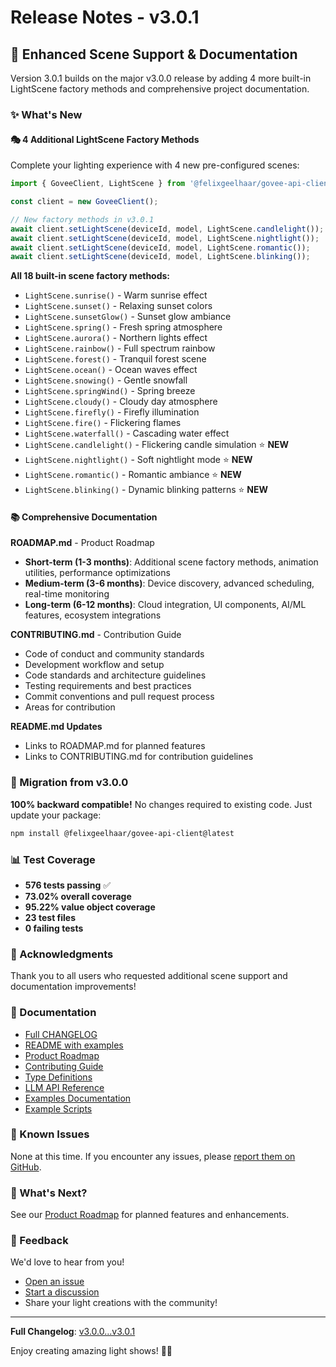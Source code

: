 # Release Notes - v3.0.1

## 🎨 Enhanced Scene Support & Documentation

Version 3.0.1 builds on the major v3.0.0 release by adding 4 more built-in LightScene factory methods and comprehensive project documentation.

### ✨ What's New

#### 🎭 4 Additional LightScene Factory Methods

Complete your lighting experience with 4 new pre-configured scenes:

```typescript
import { GoveeClient, LightScene } from '@felixgeelhaar/govee-api-client';

const client = new GoveeClient();

// New factory methods in v3.0.1
await client.setLightScene(deviceId, model, LightScene.candlelight());
await client.setLightScene(deviceId, model, LightScene.nightlight());
await client.setLightScene(deviceId, model, LightScene.romantic());
await client.setLightScene(deviceId, model, LightScene.blinking());
```

**All 18 built-in scene factory methods:**

- `LightScene.sunrise()` - Warm sunrise effect
- `LightScene.sunset()` - Relaxing sunset colors
- `LightScene.sunsetGlow()` - Sunset glow ambiance
- `LightScene.spring()` - Fresh spring atmosphere
- `LightScene.aurora()` - Northern lights effect
- `LightScene.rainbow()` - Full spectrum rainbow
- `LightScene.forest()` - Tranquil forest scene
- `LightScene.ocean()` - Ocean waves effect
- `LightScene.snowing()` - Gentle snowfall
- `LightScene.springWind()` - Spring breeze
- `LightScene.cloudy()` - Cloudy day atmosphere
- `LightScene.firefly()` - Firefly illumination
- `LightScene.fire()` - Flickering flames
- `LightScene.waterfall()` - Cascading water effect
- `LightScene.candlelight()` - Flickering candle simulation ⭐ **NEW**
- `LightScene.nightlight()` - Soft nightlight mode ⭐ **NEW**
- `LightScene.romantic()` - Romantic ambiance ⭐ **NEW**
- `LightScene.blinking()` - Dynamic blinking patterns ⭐ **NEW**

#### 📚 Comprehensive Documentation

**ROADMAP.md** - Product Roadmap

- **Short-term (1-3 months)**: Additional scene factory methods, animation utilities, performance optimizations
- **Medium-term (3-6 months)**: Device discovery, advanced scheduling, real-time monitoring
- **Long-term (6-12 months)**: Cloud integration, UI components, AI/ML features, ecosystem integrations

**CONTRIBUTING.md** - Contribution Guide

- Code of conduct and community standards
- Development workflow and setup
- Code standards and architecture guidelines
- Testing requirements and best practices
- Commit conventions and pull request process
- Areas for contribution

**README.md Updates**

- Links to ROADMAP.md for planned features
- Links to CONTRIBUTING.md for contribution guidelines

### 🔄 Migration from v3.0.0

**100% backward compatible!** No changes required to existing code. Just update your package:

```bash
npm install @felixgeelhaar/govee-api-client@latest
```

### 📊 Test Coverage

- **576 tests passing** ✅
- **73.02% overall coverage**
- **95.22% value object coverage**
- **23 test files**
- **0 failing tests**

### 🙏 Acknowledgments

Thank you to all users who requested additional scene support and documentation improvements!

### 📖 Documentation

- [Full CHANGELOG](./CHANGELOG.md)
- [README with examples](./README.md)
- [Product Roadmap](./ROADMAP.md)
- [Contributing Guide](./CONTRIBUTING.md)
- [Type Definitions](./docs/TYPE_DEFINITIONS.md)
- [LLM API Reference](./docs/LLM_API_REFERENCE.md)
- [Examples Documentation](./docs/EXAMPLES.md)
- [Example Scripts](./examples/README.md)

### 🐛 Known Issues

None at this time. If you encounter any issues, please [report them on GitHub](https://github.com/felixgeelhaar/govee-api-client/issues).

### 🔮 What's Next?

See our [Product Roadmap](./ROADMAP.md) for planned features and enhancements.

### 💬 Feedback

We'd love to hear from you!

- [Open an issue](https://github.com/felixgeelhaar/govee-api-client/issues)
- [Start a discussion](https://github.com/felixgeelhaar/govee-api-client/discussions)
- Share your light creations with the community!

---

**Full Changelog**: [v3.0.0...v3.0.1](https://github.com/felixgeelhaar/govee-api-client/compare/v3.0.0...v3.0.1)

Enjoy creating amazing light shows! 🎨✨
